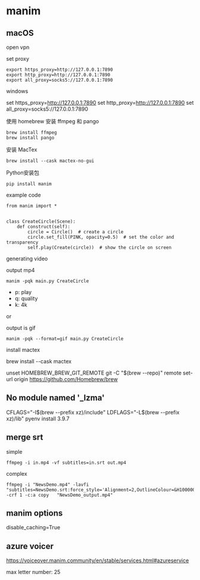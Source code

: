 


# manim

## macOS


open vpn

set proxy


```
export https_proxy=http://127.0.0.1:7890
export http_proxy=http://127.0.0.1:7890
export all_proxy=socks5://127.0.0.1:7890
```


windows

set https_proxy=http://127.0.0.1:7890
set http_proxy=http://127.0.0.1:7890
set all_proxy=socks5://127.0.0.1:7890


使用 homebrew 安装 ffmpeg 和 pango

```
brew install ffmpeg
brew install pango
```


安装 MacTex

```
brew install --cask mactex-no-gui
```

Python安装包

```
pip install manim
```


example code


```
from manim import *


class CreateCircle(Scene):
    def construct(self):
        circle = Circle()  # create a circle
        circle.set_fill(PINK, opacity=0.5)  # set the color and transparency
        self.play(Create(circle))  # show the circle on screen
```

generating video

output mp4

```
manim -pqk main.py CreateCircle
```

- p: play
- q: quality
- k: 4k

or  

output is gif

```
manim -pqk --format=gif main.py CreateCircle
```


install mactex


brew install --cask mactex


unset HOMEBREW_BREW_GIT_REMOTE
git -C "$(brew --repo)" remote set-url origin https://github.com/Homebrew/brew


## No module named '_lzma' 

CFLAGS="-I$(brew --prefix xz)/include" LDFLAGS="-L$(brew --prefix xz)/lib" pyenv install 3.9.7


## merge srt

simple

```
ffmpeg -i in.mp4 -vf subtitles=in.srt out.mp4
```

complex

```
ffmpeg -i "NewsDemo.mp4" -lavfi "subtitles=NewsDemo.srt:force_style='Alignment=2,OutlineColour=&H100000000,BorderStyle=3,Outline=1,Shadow=0,Fontsize=24,MarginV=5'" -crf 1 -c:a copy   "NewsDemo_output.mp4"
```




## manim options

disable_caching=True




## azure voicer

https://voiceover.manim.community/en/stable/services.html#azureservice

max letter number: 25